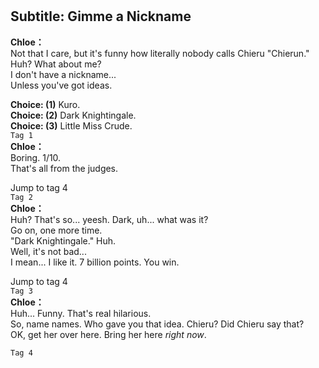 # 

  
## Subtitle: Gimme a Nickname
  
**Chloe：**  
Not that I care, but it's funny how literally nobody calls Chieru \"Chierun.\"  
Huh? What about me?  
 I don't have a nickname...  
Unless you've got ideas.  
  
**Choice: (1)**  Kuro.  
**Choice: (2)**  Dark Knightingale.  
**Choice: (3)**  Little Miss Crude.  
`Tag 1`  
**Chloe：**  
Boring. 1/10.  
That's all from the judges.  
  
Jump to tag 4  
`Tag 2`  
**Chloe：**  
Huh? That's so... yeesh. Dark, uh... what was it?  
Go on, one more time.  
 \"Dark Knightingale.\" Huh.  
Well, it's not bad...  
 I mean... I like it. 7 billion points. You win.  
  
Jump to tag 4  
`Tag 3`  
**Chloe：**  
Huh... Funny. That's real hilarious.  
So, name names. Who gave you that idea. Chieru? Did Chieru say that?  
OK, get her over here. Bring her here *right now*.  
  
`Tag 4`  
